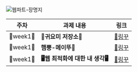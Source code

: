 ![웹파트-장명지](https://user-images.githubusercontent.com/79238676/227775976-6d5d0594-d342-465b-94d8-35239bae3b6e.png)

<div align=center>

  |주차|과제 내용|링크|
|------|---|---|
|💛week1💛|**🌱귀요미 저장소🌱**|[🔗링꾸](https://github.com/GO-SOPT-WEB/MyungJiJANG/pull/1)|
|💛week1💛|**햄뿡-메이뚜💨**|[🔗링꾸](https://github.com/GO-SOPT-WEB/MyungJiJANG/pull/2)|
|💛week1💛|**🖥웹 최적화에 대한 내 생각🖥️**|[🔗링꾸](https://github.com/GO-SOPT-WEB/MyungJiJANG/pull/3)|

</div>

